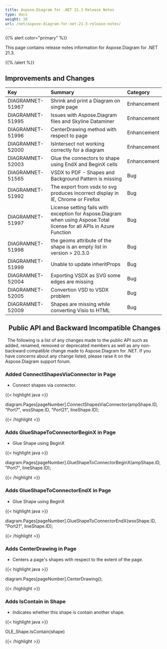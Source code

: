 ```yaml
---
title: Aspose.Diagram for .NET 21.3 Release Notes
type: docs
weight: 10
url: /net/aspose-diagram-for-net-21-3-release-notes/
---
```


{{% alert color="primary" %}} 

This page contains release notes information for Aspose.Diagram for .NET 21.3.

{{% /alert %}} 
## **Improvements and Changes**

|**Key**|**Summary**|**Category**|
| :- | :- | :- |
|DIAGRAMNET-51967|Shrink and print a Diagram on single page|Enhancement|
|DIAGRAMNET-51995|Issues with Aspose.Diagram files and Skyline Dataminer|Enhancement|
|DIAGRAMNET-51996|CenterDrawing method with respect to page|Enhancement|
|DIAGRAMNET-52000|IsIntersect not working correctly for a diagram|Enhancement|
|DIAGRAMNET-52003|Glue the connectors to shape using EndX and BeginX cells|Enhancement|
|DIAGRAMNET-51565|VSDX to PDF - Shapes and Background Pattern is missing|Bug|
|DIAGRAMNET-51992|The export from vsdx to svg produces incorrect display in IE, Chrome or Firefox|Bug|
|DIAGRAMNET-51997|License setting fails with exception for Aspose.Diagram when using Aspose.Total license for all APIs in Azure Function|Bug|
|DIAGRAMNET-51998|the geoms attribute of the shape is an empty list in version > 20.3.0|Bug|
|DIAGRAMNET-51999|Unable to update inheritProps|Bug|
|DIAGRAMNET-52004|Exporting VSDX as SVG some edges are missing|Bug|
|DIAGRAMNET-52005|Convertion VSD to VSDX problem|Bug|
|DIAGRAMNET-52009|Shapes are missing while converting Visio to HTML|Bug|

## ` `**Public API and Backward Incompatible Changes**
` `The following is a list of any changes made to the public API such as added, renamed, removed or deprecated members as well as any non-backward compatible change made to Aspose.Diagram for .NET. If you have concerns about any change listed, please raise it on the Aspose.Diagram support forum.
### **Added ConnectShapesViaConnector in Page**
- Connect shapes via connector.

{{< highlight java >}}

diagram.Pages[pageNumber].ConnectShapesViaConnector(ampShape.ID, "Port7", wssShape.ID, "Port21", lineShape.ID);

{{< /highlight >}}
### **Adds GlueShapeToConnectorBeginX in Page**
- Glue Shape using BeginX



{{< highlight java >}}

diagram.Pages[pageNumber].GlueShapeToConnectorBeginX(ampShape.ID, "Port7", lineShape.ID);

{{< /highlight >}}
### **Adds GlueShapeToConnectorEndX in Page**
- Glue Shape using BeginX



{{< highlight java >}}

diagram.Pages[pageNumber].GlueShapeToConnectorEndX(wssShape.ID, "Port21", lineShape.ID);

{{< /highlight >}}
### **Adds CenterDrawing in Page**
- Centers a page's shapes with respect to the extent of the page.



{{< highlight java >}}

diagram.Pages[pageNumber].CenterDrawing();

{{< /highlight >}}
### **Adds IsContain in Shape**
- Indicates whether this shape is contain another shape.



{{< highlight java >}}

OLE_Shape.IsContain(shape)

{{< /highlight >}}



